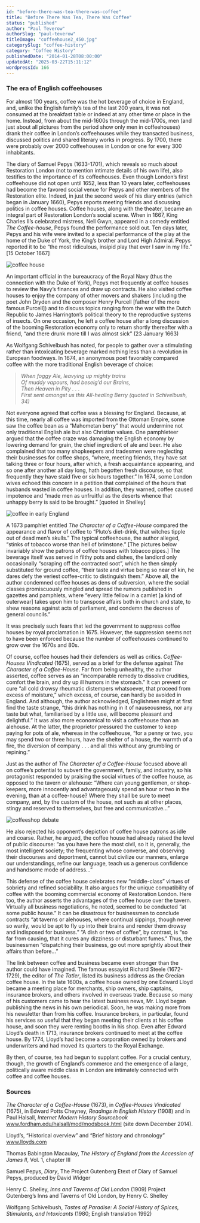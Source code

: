 ```yaml
---
id: "before-there-was-tea-there-was-coffee"
title: "Before There Was Tea, There Was Coffee"
status: "published"
author: "Paul Teverow"
authorSlug: "paul-teverow"
titleImage: "coffeehouse2_450.jpg"
categorySlug: "coffee-history"
category: "Coffee History"
publishedDate: "2014-01-28T08:00:00"
updatedAt: "2025-03-22T15:11:12"
wordpressId: 166
---
```


### The era of English coffeehouses

For almost 100 years, coffee was the hot beverage of choice in England, and, unlike the English family’s tea of the last 200 years, it was not consumed at the breakfast table or indeed at any other time or place in the home. Instead, from about the mid-1600s through the mid-1700s, men (and just about all pictures from the period show only men in coffeehouses) drank their coffee in London’s coffeehouses while they transacted business, discussed politics and shared literary works in progress. By 1700, there were probably over 2000 coffeehouses in London or one for every 300 inhabitants.

The diary of Samuel Pepys (1633-1701), which reveals so much about Restoration London (not to mention intimate details of his own life), also testifies to the importance of its coffeehouses. Even though London’s first coffeehouse did not open until 1652, less than 10 years later, coffeehouses had become the favored social venue for Pepys and other members of the Restoration elite. Indeed, in just the second week of his diary entries (which began in January 1660), Pepys reports meeting friends and discussing politics in coffee houses. Coffee houses, along with the theater, became an integral part of Restoration London’s social scene. When in 1667, King Charles II’s celebrated mistress, Nell Gwyn, appeared in a comedy entitled *The Coffee-house*, Pepys found the performance sold out. Ten days later, Pepys and his wife were invited to a special performance of the play at the home of the Duke of York, the King’s brother and Lord High Admiral. Pepys reported it to be “the most ridiculous, insipid play that ever I saw in my life.” \[15 October 1667\]

![coffee house](coffeehouse4501.jpg)

An important official in the bureaucracy of the Royal Navy (thus the connection with the Duke of York), Pepys met frequently at coffee houses to review the Navy’s finances and draw up contracts. He also visited coffee houses to enjoy the company of other movers and shakers (including the poet John Dryden and the composer Henry Purcell \[father of the more famous Purcell\]) and to discuss topics ranging from the war with the Dutch Republic to James Harrington’s political theory to the reproductive systems of insects. On one occasion, he left a coffee house after a long discussion of the booming Restoration economy only to return shortly thereafter with a friend, “and there drunk more till I was almost sick” (23 January 1663)

As Wolfgang Schivelbush has noted, for people to gather over a stimulating rather than intoxicating beverage marked nothing less than a revolution in European foodways. In 1674, an anonymous poet favorably compared coffee with the more traditional English beverage of choice:

> *When foggy Ale, leavying up mighty trains  
> Of muddy vapours, had beseig’d our Brains,  
> Then Heaven in Pity . . .  
> First sent amongst us this All-healing Berry (quoted in Schivelbush, 34)*

Not everyone agreed that coffee was a blessing for England. Because, at this time, nearly all coffee was imported from the Ottoman Empire, some saw the coffee bean as a “Mahometan berry” that would undermine not only traditional English ale but also Christian values. One pamphleteer argued that the coffee craze was damaging the English economy by lowering demand for grain, the chief ingredient of ale and beer. He also complained that too many shopkeepers and tradesmen were neglecting their businesses for coffee shops, “where, meeting friends, they have sat talking three or four hours, after which, a fresh acquaintance appearing, and so one after another all day long, hath begotten fresh discourse, so that frequently they have staid five or six hours together.” In 1674, some London wives echoed this concern in a petition that complained of the hours that husbands wasted in coffee houses. In addition, they warned, coffee caused impotence and “made men as unfruitful as the deserts whence that unhappy berry is said to be brought.” \[quoted in Shelley\]

![coffee in early England](coffeehouse2_450.jpg)

A 1673 pamphlet entitled *The Character of a Coffee-House* compared the appearance and flavor of coffee to “Pluto’s diet-drink, that witches tipple out of dead men’s skulls.” The typical coffeehouse, the author alleged, “stinks of tobacco worse than hell of brimstone.” \[The pictures below invariably show the patrons of coffee houses with tobacco pipes.\] The beverage itself was served in filthy pots and dishes, the landlord only occasionally “scraping off the contracted soot”, which he then simply substituted for ground coffee, “their taste and virtue being so near of kin, he dares defy the veriest coffee-critic to distinguish them.” Above all, the author condemned coffee houses as dens of subversion, where the social classes promiscuously mingled and spread the rumors published in gazettes and pamphlets, where “every little fellow in a camlet \[a kind of outerwear\] takes upon him to transpose affairs both in church and state, to shew reasons against acts of parliament, and condemn the decrees of general councils.”

It was precisely such fears that led the government to suppress coffee houses by royal proclamation in 1675. However, the suppression seems not to have been enforced because the number of coffeehouses continued to grow over the 1670s and 80s.

Of course, coffee houses had their defenders as well as critics. *Coffee-Houses Vindicated* (1675), served as a brief for the defense against *The Character of a Coffee-House*. Far from being unhealthy, the author asserted, coffee serves as an “incomparable remedy to dissolve crudities, comfort the brain, and dry up ill humors in the stomach.” It can prevent or cure “all cold drowsy rheumatic distempers whatsoever, that proceed from excess of moisture,” which excess, of course, can hardly be avoided in England. And although, the author acknowledged, Englishmen might at first find the taste strange, “this drink has nothing in it of nauseousness, nor any taste but what, familiarised by a little use, will become pleasant and delightful.” It was also more economical to visit a coffeehouse than an alehouse. At the latter, the proprietor pressured the customer to keep paying for pots of ale, whereas in the coffeehouse, “for a penny or two, you may spend two or three hours, have the shelter of a house, the warmth of a fire, the diversion of company . . . and all this without any grumbling or repining.”

Just as the author of *The Character of a Coffee-House* focused above all on coffee’s potential to subvert the government, family, and industry, so his protagonist responded by praising the social virtues of the coffee house, as opposed to the tavern or alehouse: “Where can young gentlemen, or shop-keepers, more innocently and advantageously spend an hour or two in the evening, than at a coffee-house? Where they shall be sure to meet company, and, by the custom of the house, not such as at other places, stingy and reserved to themselves, but free and communicative…”

![coffeeshop debate](debate250.jpg)

He also rejected his opponent’s depiction of coffee house patrons as idle and coarse. Rather, he argued, the coffee house had already raised the level of public discourse: “as you have here the most civil, so it is, generally, the most intelligent society; the frequenting whose converse, and observing their discourses and deportment, cannot but civilize our manners, enlarge our understandings, refine our language, teach us a generous confidence and handsome mode of address…”

This defense of the coffee house celebrates new “middle-class” virtues of sobriety and refined sociability. It also argues for the unique compatibility of coffee with the booming commercial economy of Restoration London. Here too, the author asserts the advantages of the coffee house over the tavern. Virtually all business negotiations, he noted, seemed to be conducted “at some public house.” It can be disastrous for businessmen to conclude contracts “at taverns or alehouses, where continual sippings, though never so warily, would be apt to fly up into their brains and render them drowsy and indisposed for business.” “A dish or two of coffee”, by contrast, is “so far from causing, that it cures any dizziness or disturbant fumes.” Thus, the businessmen “dispatching their business, go out more sprightly about their affairs than before…”

The link between coffee and business became even stronger than the author could have imagined. The famous essayist Richard Steele (1672-1729), the editor of *The Tatler*, listed its business address as the Grecian coffee house. In the late 1600s, a coffee house owned by one Edward Lloyd became a meeting place for merchants, ship owners, ship captains, insurance brokers, and others involved in overseas trade. Because so many of his customers came to hear the latest business news, Mr. Lloyd began publishing the news in his own periodical. Soon, he was making more from his newsletter than from his coffee. Insurance brokers, in particular, found his services so useful that they began meeting their clients at his coffee house, and soon they were renting booths in his shop. Even after Edward Lloyd’s death in 1713, insurance brokers continued to meet at the coffee house. By 1774, Lloyd’s had become a corporation owned by brokers and underwriters and had moved its quarters to the Royal Exchange.

By then, of course, tea had begun to supplant coffee. For a crucial century, though, the growth of England’s commerce and the emergence of a large, politically aware middle class in London are intimately connected with coffee and coffee houses.

### Sources

*The Character of a Coffee-House* (1673), in *Coffee-Houses Vindicated* (1675), in Edward Potts Cheyney, *Readings in English History* (1908) and in Paul Halsall, *Internet Modern History Sourcebook* www.fordham.edu/halsall/mod/modsbook.html (site down December 2014).

Lloyd’s, “Historical overview” and “Brief history and chronology” www.lloyds.com

Thomas Babington Macaulay, *The History of England from the Accession of James II*, Vol. 1, chapter III

Samuel Pepys, *Diary*, The Project Gutenberg Etext of Diary of Samuel Pepys, produced by David Widger

Henry C. Shelley, *Inns and Taverns of Old London* (1909) Project Gutenberg’s Inns and Taverns of Old London, by Henry C. Shelley

Wolfgang Schivelbush, *Tastes of Paradise: A Social History of Spices, Stimulants, and Intoxicants* (1980; English translation 1992)